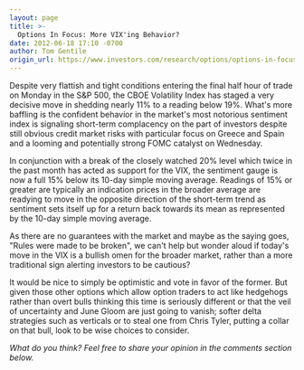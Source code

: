```yaml
---
layout: page
title: >-
  Options In Focus: More VIX'ing Behavior?
date: 2012-06-18 17:10 -0700
author: Tom Gentile
origin_url: https://www.investors.com/research/options/options-in-focus-more-vixing-behavior/
---
```






Despite very flattish and tight conditions entering the final half hour of trade on Monday in the S&P 500, the CBOE Volatility Index has staged a very decisive move in shedding nearly 11% to a reading below 19%. What's more baffling is the confident behavior in the market's most notorious sentiment index is signaling short-term complacency on the part of investors despite still obvious credit market risks with particular focus on Greece and Spain and a looming and potentially strong FOMC catalyst on Wednesday.

  

In conjunction with a break of the closely watched 20% level which twice in the past month has acted as support for the VIX, the sentiment gauge is now a full 15% below its 10-day simple moving average. Readings of 15% or greater are typically an indication prices in the broader average are readying to move in the opposite direction of the short-term trend as sentiment sets itself up for a return back towards its mean as represented by the 10-day simple moving average.

  

As there are no guarantees with the market and maybe as the saying goes, "Rules were made to be broken", we can't help but wonder aloud if today's move in the VIX is a bullish omen for the broader market, rather than a more traditional sign alerting investors to be cautious? 

  

It would be nice to simply be optimistic and vote in favor of the former. But given those other options which allow option traders to act like hedgehogs rather than overt bulls thinking this time is seriously different or that the veil of uncertainty and June Gloom are just going to vanish; softer delta strategies such as verticals or to steal one from Chris Tyler, putting a collar on that bull, look to be wise choices to consider.

  

*What do you think? Feel free to share your opinion in the comments section below.*




